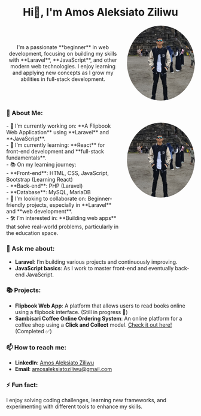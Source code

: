 <h1 align="center">Hi👋, I'm Amos Aleksiato Ziliwu</h1>

<div style="display: flex; align-items: center; justify-content: center;">
  <div style="max-width: 600px; text-align: center;">
    I'm a passionate **beginner** in web development, focusing on building my skills with **Laravel**, **JavaScript**, and other modern web technologies. I enjoy learning and applying new concepts as I grow my abilities in full-stack development.
  </div>
  <img src="profile.jpg" alt="Amos Aleksiato Ziliwu" width="200" height="200" style="border-radius: 50%; margin-left: 20px;"/>
</div>

### 🌟 About Me:
<div style="display: flex; align-items: flex-start;">
  <div style="max-width: 600px; text-align: left;">
    - 🔭 I’m currently working on: **A Flipbook Web Application** using **Laravel** and **JavaScript**.<br>
    - 🌱 I’m currently learning: **React** for front-end development and **full-stack fundamentals**.<br>
    - 📚 On my learning journey: <br>
      - **Front-end**: HTML, CSS, JavaScript, Bootstrap (Learning React)<br>
      - **Back-end**: PHP (Laravel)<br>
      - **Database**: MySQL, MariaDB<br>
    - 👯 I’m looking to collaborate on: Beginner-friendly projects, especially in **Laravel** and **web development**.<br>
    - 🛠️ I’m interested in: **Building web apps** that solve real-world problems, particularly in the education space.
  </div>
  <img src="profile.jpg" alt="Amos Aleksiato Ziliwu" width="200" height="200" style="border-radius: 50%; margin-left: 20px;"/>
</div>

### 💬 Ask me about:
- **Laravel**: I’m building various projects and continuously improving.
- **JavaScript basics**: As I work to master front-end and eventually back-end JavaScript.

### 📚 Projects:
- **Flipbook Web App**: A platform that allows users to read books online using a flipbook interface. (Still in progress 🚧)
- **Sambisari Coffee Online Ordering System**: An online platform for a coffee shop using a **Click and Collect** model. [Check it out here!](https://sambisaricoffee.tian.my.id/) (Completed ✅)

### 📫 How to reach me:
- **LinkedIn**: [Amos Aleksiato Ziliwu](https://www.linkedin.com/in/amos-aleksiato-ziliwu-028840293/)
- **Email**: amosaleksiatoziliwu@gmail.com

### ⚡ Fun fact:
I enjoy solving coding challenges, learning new frameworks, and experimenting with different tools to enhance my skills.
